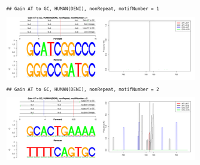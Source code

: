 

```
## Gain AT to GC, HUMAN(DENI), nonRepeat, motifNumber = 1
```

![plot of chunk motifPValues](figure/motifPValues1.png) 

```
## Gain AT to GC, HUMAN(DENI), nonRepeat, motifNumber = 2
```

![plot of chunk motifPValues](figure/motifPValues2.png) 
  
